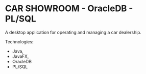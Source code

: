 # CAR SHOWROOM - OracleDB - PL/SQL

A desktop application for operating and managing a car dealership.

Technologies: 
 - Java, 
 - JavaFX, 
 - OracleDB
 - PL/SQL

